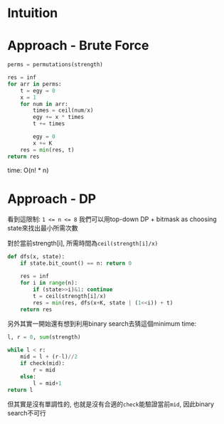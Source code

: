 # Intuition

# Approach - Brute Force

```py
perms = permutations(strength)

res = inf
for arr in perms:
    t = egy = 0
    x = 1
    for num in arr:
        times = ceil(num/x)
        egy += x * times
        t += times

        egy = 0
        x += K
    res = min(res, t)
return res
```

time: O(n! * n)

# Approach - DP

看到這限制: `1 <= n <= 8`
我們可以用top-down DP + bitmask as choosing state來找出最小所需次數

對於當前strength[i], 所需時間為`ceil(strength[i]/x)`

```py
def dfs(x, state):
    if state.bit_count() == n: return 0

    res = inf
    for i in range(n):
        if (state>>i)&1: continue
        t = ceil(strength[i]/x)
        res = min(res, dfs(x+K, state | (1<<i)) + t)
    return res
```

另外其實一開始還有想到利用binary search去猜這個minimum time:

```py
l, r = 0, sum(strength)

while l < r:
    mid = l + (r-l)//2
    if check(mid):
        r = mid
    else:
        l = mid+1
return l
```

但其實是沒有單調性的, 也就是沒有合適的`check`能驗證當前`mid`, 因此binary search不可行
